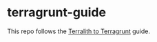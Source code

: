 # terragrunt-guide

This repo follows the [Terralith to Terragrunt](https://terragrunt.gruntwork.io/docs/guides/terralith-to-terragrunt/) guide.
